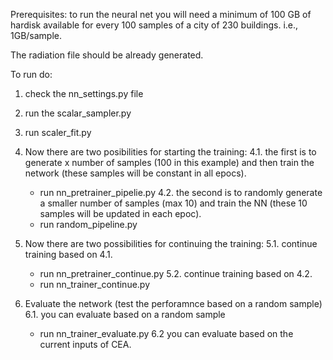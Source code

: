 
Prerequisites:
to run the neural net you will need a minimum of 100 GB of hardisk available
for every 100 samples of a city of 230 buildings. i.e., 1GB/sample.

The radiation file should be already generated.

To run do:
1. check the nn_settings.py file
2. run the scalar_sampler.py
3. run scaler_fit.py

4. Now there are two posibilities for starting the training:
4.1. the first is to generate x number of samples (100 in this example)
and then train the network (these samples will be constant in all epocs).
    - run nn_pretrainer_pipelie.py
4.2. the second is to randomly generate a smaller number of samples (max 10)
and train the NN (these 10 samples will be updated in each epoc).
    - run random_pipeline.py
5. Now there are two possibilities for continuing the training:
5.1. continue training based on 4.1.
    - run nn_pretrainer_continue.py
5.2. continue training based on 4.2.
    - run nn_trainer_continue.py
6. Evaluate the network (test the perforamnce based on a random sample)
6.1. you can evaluate based on a random sample
    - run nn_trainer_evaluate.py
6.2 you can evaluate based on the current inputs of CEA.

